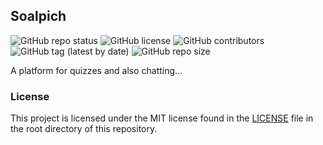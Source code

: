 ## Soalpich

![GitHub repo status](https://img.shields.io/badge/status-active-green?style=flat)
![GitHub license](https://img.shields.io/github/license/sheikhartin/soalpich)
![GitHub contributors](https://img.shields.io/github/contributors/sheikhartin/soalpich)
![GitHub tag (latest by date)](https://img.shields.io/github/v/tag/sheikhartin/soalpich)
![GitHub repo size](https://img.shields.io/github/repo-size/sheikhartin/soalpich)

A platform for quizzes and also chatting...

### License

This project is licensed under the MIT license found in the [LICENSE](LICENSE) file in the root directory of this repository.
